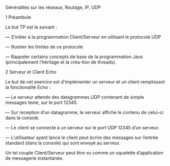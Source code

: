 Généralités sur les réseaux, Routage, IP, UDP

1 Préambule

Le but TP est le suivant :

— S’initier à la programmation Client/Serveur en utilisant le protocole UDP

— Illustrer les limites de ce protocole

— Rappeler certains concepts de base de la programmation Java (principalement l’héritage et la créa-tion de threads).

2 Serveur et Client Echo

Le but de cet exercice est d’implémenter un serveur et un client remplissant la fonctionalité Echo :

— Le serveur attends des datagrammes UDP contenant de simple messages texte, sur le port 12345.

— Sur reception d’un datagramme, le serveur affiche le contenu de celui-ci dans la console.

— Le client se connecte à un serveur sur le port UDP 12345 d’un serveur.

— L’utilisateur ayant lancé le client peut écrire des messages sur l’entrée standard (dans la console) qui sont envoyé au serveur.


Un tel couple Client/Serveur peut être vu comme un squelette d’application de messagerie instantanée.

